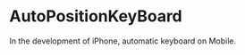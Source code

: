AutoPositionKeyBoard
====================

In the development of iPhone, automatic keyboard on Mobile.